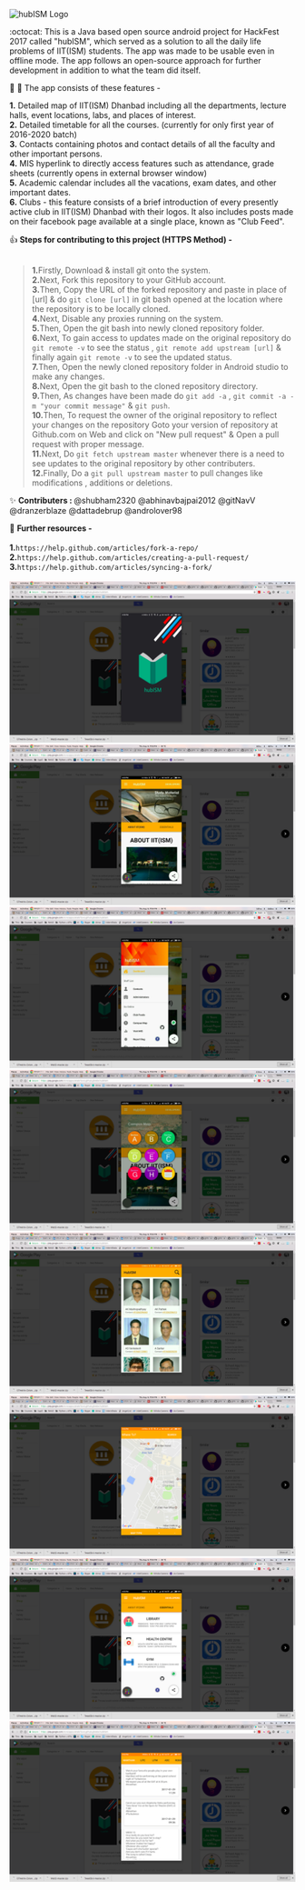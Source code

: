![hubISM Logo](/app/src/main/res/drawable/something.jpeg)

:octocat: This is a Java based open source android project for HackFest 2017 called "hubISM", which served as a solution to all the daily life problems of IIT(ISM) students. The app was made to be usable even in offline mode. The app follows an open-source approach for further development in addition to what the team did itself. <br />

:metal: :tada: The app consists of these features -

<b>1.</b> Detailed map of IIT(ISM) Dhanbad including all the departments, lecture halls, event locations, labs, and places of interest.<br />
<b>2.</b> Detailed timetable for all the courses. (currently for only first year of 2016-2020 batch)<br />
<b>3.</b> Contacts containing photos and contact details of all the faculty and other important persons.<br />
<b>4.</b> MIS hyperlink to directly access features such as attendance, grade sheets (currently opens in external browser window)<br />
<b>5.</b> Academic calendar includes all the vacations, exam dates, and other important dates.<br />
<b>6.</b> Clubs - this feature consists of a brief introduction of every presently active club in IIT(ISM) Dhanbad with their logos. It also includes posts made on their facebook page available at a single place, known as "Club Feed".

:+1: <b>Steps for contributing to this project (HTTPS Method) -</b><br /><br />
><b>1.</b>Firstly, Download & install git onto the system.<br />
><b>2.</b>Next, Fork this repository to your GitHub account.<br />
><b>3.</b>Then, Copy the URL of the forked repository and paste in place of [url] & do ```git clone [url]``` in git bash opened at the location where the repository is to be locally cloned.<br />
><b>4.</b>Next, Disable any proxies running on the system.<br />
><b>5.</b>Then, Open the git bash into newly cloned repository folder.<br />
><b>6.</b>Next, To gain access to updates made on the original repository do ```git remote -v``` to see the status , ```git remote add upstream [url]``` & finally again ```git remote -v``` to see the updated status.<br />
><b>7.</b>Then, Open the newly cloned repository folder in Android studio to make any changes.<br />
><b>8.</b>Next, Open the git bash to the cloned repository directory.<br />
><b>9.</b>Then, As changes have been made do ```git add -a``` , ```git commit -a -m "your commit message"``` & ```git push```.<br />
><b>10.</b>Then, To request the owner of the original repository to reflect your changes on the repository Goto your version of repository at Github.com on Web and click on "New pull request" & Open a pull request with proper message.<br />
><b>11.</b>Next, Do ```git fetch upstream master``` whenever there is a need to see updates to the original repository by other contributers.<br />
><b>12.</b>Finally, Do a ```git pull upstream master``` to pull changes like modifications , additions or deletions.<br />

:sparkles: <b>Contributers : </b> @shubham2320 @abhinavbajpai2012 @gitNavV @dranzerblaze @dattadebrup @androlover98

:rocket: <b>Further resources -</b><br /><br />
<b>1.</b>```https://help.github.com/articles/fork-a-repo/```<br />
<b>2.</b>```https://help.github.com/articles/creating-a-pull-request/```<br />
<b>3.</b>```https://help.github.com/articles/syncing-a-fork/```<br />
<br />
![Splash Screen](https://github.com/gitNavV/hubISM/blob/master/Screenshot%20from%202018-08-09%2023-53-54.png)
<br />
![Dashboard](https://github.com/gitNavV/hubISM/blob/master/Screenshot%20from%202018-08-09%2023-53-59.png)
<br />
![Sidebar](https://github.com/gitNavV/hubISM/blob/master/Screenshot%20from%202018-08-09%2023-54-00.png)
<br />
![Timetable](https://github.com/gitNavV/hubISM/blob/master/Screenshot%20from%202018-08-09%2023-54-01.png)
<br />
![People](https://github.com/gitNavV/hubISM/blob/master/Screenshot%20from%202018-08-09%2023-54-02.png)
<br />
![Map](https://github.com/gitNavV/hubISM/blob/master/Screenshot%20from%202018-08-09%2023-54-03.png)
<br />
![Basic Facilities](https://github.com/gitNavV/hubISM/blob/master/Screenshot%20from%202018-08-09%2023-54-04.png)
<br />
![Clubs](https://github.com/gitNavV/hubISM/blob/master/Screenshot%20from%202018-08-09%2023-54-06.png)

